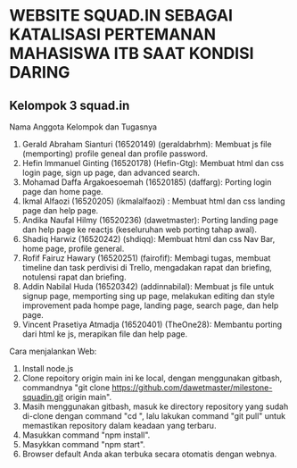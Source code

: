 # WEBSITE SQUAD.IN SEBAGAI KATALISASI PERTEMANAN MAHASISWA ITB SAAT KONDISI DARING

## Kelompok 3 squad.in

Nama Anggota Kelompok dan Tugasnya
1. Gerald Abraham Sianturi (16520149) (geraldabrhm): Membuat js file (memporting) profile geneal dan profile password.
2. Hefin Immanuel Ginting (16520178) (Hefin-Gtg): Membuat html dan css login page, sign up page, dan advanced search.
3. Mohamad Daffa Argakoesoemah (16520185) (daffarg): Porting login page dan home page.
4. Ikmal Alfaozi (16520205) (ikmalalfaozi) : Membuat html dan css landing page dan help page.
5. Andika Naufal Hilmy (16520236) (dawetmaster): Porting landing page dan help page ke reactjs (keseluruhan web porting tahap awal).
6. Shadiq Harwiz (16520242) (shdiqq): Membuat html dan css Nav Bar, home page, profile general.
7. Rofif Fairuz Hawary (16520251) (fairofif): Membagi tugas, membuat timeline dan task perdivisi di Trello, mengadakan rapat dan briefing, notulensi rapat dan briefing.
8. Addin Nabilal Huda (16520342) (addinnabilal): Membuat js file untuk signup page, memporting sing up page, melakukan editing dan style improvement pada hompe page, landing page, search page, dan help page.
9. Vincent Prasetiya Atmadja (16520401) (TheOne28): Membantu porting dari html ke js, merapikan file dan help page.

Cara menjalankan Web:
1. Install node.js
2. Clone repoitory origin main ini ke local, dengan menggunakan gitbash, commandnya "git clone https://github.com/dawetmaster/milestone-squadin.git origin main".
3. Masih menggunakan gitbash, masuk ke directory repository yang sudah di-clone dengan command "cd <nama directory>", lalu lakukan command "git pull" untuk memastikan repository dalam keadaan yang terbaru.
4. Masukkan command "npm install".
5. Masykkan command "npm start".
6. Browser default Anda akan terbuka secara otomatis dengan webnya. 
